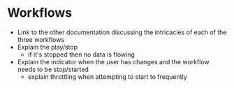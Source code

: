 # Workflows

* Link to the other documentation discussing the intricacies of each of the three workflows
* Explain the play/stop
  - if it's stopped then no data is flowing
* Explain the indicator when the user has changes and the workflow needs to be stop/started
  - explain throttling when attempting to start to frequently
  
